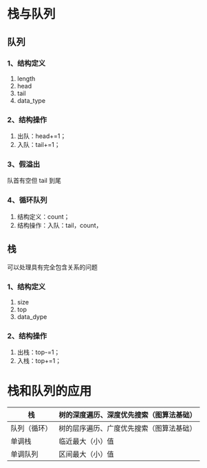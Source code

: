 # 栈与队列

## 队列

### 1、结构定义

1. length
2. head
3. tail
4. data_type

### 2、结构操作

1. 出队：head+=1；
2. 入队：tail+=1；

### 3、假溢出

队首有空但 tail 到尾

### 4、循环队列

1. 结构定义：count；
2. 结构操作：入队：tail，count，

## 栈

可以处理具有完全包含关系的问题 

### 1、结构定义

1. size
2. top
3. data_dype 

### 2、结构操作

1. 出栈：top-=1；
2. 入栈：top+=1；

# 栈和队列的应用

| 栈           | 树的深度遍历、深度优先搜索（图算法基础） |
| ------------ | ---------------------------------------- |
| 队列（循环） | 树的层序遍历、广度优先搜索（图算法基础） |
| 单调栈       | 临近最大（小）值                         |
| 单调队列     | 区间最大（小）值                         |

